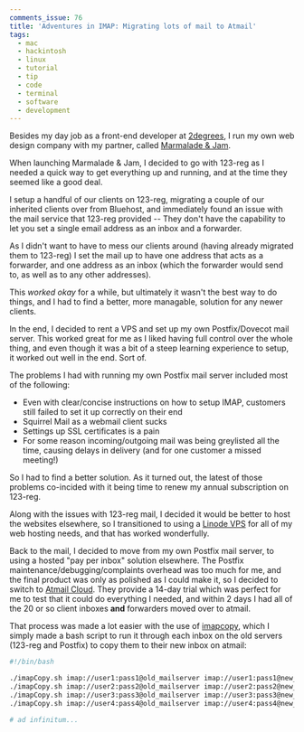 ```yaml
---
comments_issue: 76
title: 'Adventures in IMAP: Migrating lots of mail to Atmail'
tags:
  - mac
  - hackintosh
  - linux
  - tutorial
  - tip
  - code
  - terminal
  - software
  - development
---
```

Besides my day job as a front-end developer at [2degrees](http://2degreesnetwork.com), I run my own web design company with my partner, called [Marmalade &amp; Jam](http://marmaladeandjam.co.uk).

When launching Marmalade &amp; Jam, I decided to go with 123-reg as I needed a quick way to get everything up and running, and at the time they seemed like a good deal.

<!-- more -->

I setup a handful of our clients on 123-reg, migrating a couple of our inherited clients over from Bluehost, and immediately found an issue with the mail service that 123-reg provided -- They don't have the capability to let you set a single email address as an inbox and a forwarder.

As I didn't want to have to mess our clients around (having already migrated them to 123-reg) I set the mail up to have one address that acts as a forwarder, and one address as an inbox (which the forwarder would send to, as well as to any other addresses).

This _worked okay_ for a while, but ultimately it wasn't the best way to do things, and I had to find a better, more managable, solution for any newer clients.

In the end, I decided to rent a VPS and set up my own Postfix/Dovecot mail server. This worked great for me as I liked having full control over the whole thing, and even though it was a bit of a steep learning experience to setup, it worked out well in the end. Sort of.

The problems I had with running my own Postfix mail server included most of the following:

- Even with clear/concise instructions on how to setup IMAP, customers still failed to set it up correctly on their end
- Squirrel Mail as a webmail client sucks
- Settings up SSL certificates is a pain
- For some reason incoming/outgoing mail was being greylisted all the time, causing delays in delivery (and for one customer a missed meeting!)

So I had to find a better solution. As it turned out, the latest of those problems co-incided with it being time to renew my annual subscription on 123-reg.

Along with the issues with 123-reg mail, I decided it would be better to host the websites elsewhere, so I transitioned to using a [Linode VPS](http://www.linode.com/?r=99ca38bfbf1c8c22e3e88622fa6b62b3ee3f5993) for all of my web hosting needs, and that has worked wonderfully.

Back to the mail, I decided to move from my own Postfix mail server, to using a hosted "pay per inbox" solution elsewhere. The Postfix maintenance/debugging/complaints overhead was too much for me, and the final product was only as polished as I could make it, so I decided to switch to [Atmail Cloud](http://atmail.com/cloudnow/). They provide a 14-day trial which was perfect for me to test that it could do everything I needed, and within 2 days I had all of the 20 or so client inboxes **and** forwarders moved over to atmail.

That process was made a lot easier with the use of [imapcopy](https://code.google.com/p/imapcopy/), which I simply made a bash script to run it through each inbox on the old servers (123-reg and Postfix) to copy them to their new inbox on atmail:

```bash
#!/bin/bash

./imapCopy.sh imap://user1:pass1@old_mailserver imap://user1:pass1@new_mailserver
./imapCopy.sh imap://user2:pass2@old_mailserver imap://user2:pass2@new_mailserver
./imapCopy.sh imap://user3:pass3@old_mailserver imap://user3:pass3@new_mailserver
./imapCopy.sh imap://user4:pass4@old_mailserver imap://user4:pass4@new_mailserver

# ad infinitum...
```
